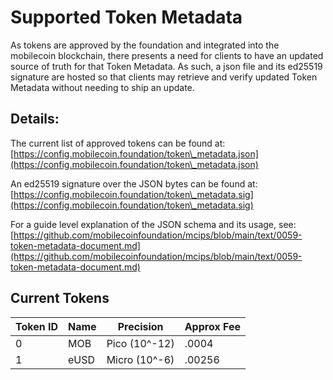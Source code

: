 # Supported Token Metadata

As tokens are approved by the foundation and integrated into the mobilecoin blockchain, there presents a need for clients to have an updated source of truth for that Token Metadata. As such, a json file and its ed25519 signature are hosted so that clients may retrieve and verify updated Token Metadata without needing to ship an update.

## Details:

The current list of approved tokens can be found at: [https://config.mobilecoin.foundation/token\_metadata.json](https://config.mobilecoin.foundation/token\_metadata.json)

An ed25519 signature over the JSON bytes can be found at:\
[https://config.mobilecoin.foundation/token\_metadata.sig](https://config.mobilecoin.foundation/token\_metadata.sig)

For a guide level explanation of the JSON schema and its usage, see:\
[https://github.com/mobilecoinfoundation/mcips/blob/main/text/0059-token-metadata-document.md](https://github.com/mobilecoinfoundation/mcips/blob/main/text/0059-token-metadata-document.md)

## Current Tokens

| Token ID | Name | Precision     | Approx Fee |
| -------- | ---- | ------------- | ---------- |
| 0        | MOB  | Pico (10^-12) | .0004      |
| 1        | eUSD | Micro (10^-6) | .00256     |
